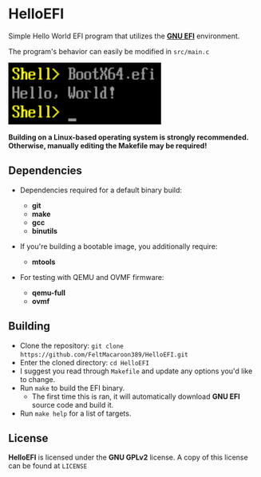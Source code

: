 # HelloEFI

Simple Hello World EFI program that utilizes the [**GNU EFI**](http://gnu-efi.sourceforge.net/) environment.

The program's behavior can easily be modified in `src/main.c`

![Default program screenshot from EDK 2 EFI Shell](assets/screenshot.png)

**Building on a Linux-based operating system is strongly recommended. Otherwise, manually editing the Makefile may be required!**

## Dependencies

- Dependencies required for a default binary build:
    - **git**
    - **make**
    - **gcc**
    - **binutils**

- If you're building a bootable image, you additionally require:
    - **mtools**

- For testing with QEMU and OVMF firmware:
    - **qemu-full**
    - **ovmf**

## Building

- Clone the repository: `git clone https://github.com/FeltMacaroon389/HelloEFI.git`
- Enter the cloned directory: `cd HelloEFI`
- I suggest you read through `Makefile` and update any options you'd like to change.
- Run `make` to build the EFI binary.
    - The first time this is ran, it will automatically download **GNU EFI** source code and build it.
- Run `make help` for a list of targets.

## License
**HelloEFI** is licensed under the **GNU GPLv2** license. A copy of this license can be found at `LICENSE`

